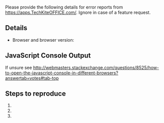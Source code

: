 Please provide the following details for error reports from https://apps.TechKiteOFFICE.com/. Ignore in case of a feature request.

## Details

* Browser and browser version:

## JavaScript Console Output

If unsure see http://webmasters.stackexchange.com/questions/8525/how-to-open-the-javascript-console-in-different-browsers?answertab=votes#tab-top

## Steps to reproduce

1.
2.
3.
